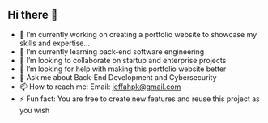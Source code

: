 ## Hi there 👋

<!--
**devSec-Jeff/devsec-jeff** is a ✨ _special_ ✨ repository because its `README.md` (this file) appears on your GitHub profile.
-->

- 🔭 I’m currently working on creating a portfolio website to showcase my skills and expertise...
- 🌱 I’m currently learning back-end software engineering
- 👯 I’m looking to collaborate on startup and enterprise projects
- 🤔 I’m looking for help with making this portfolio website better
- 💬 Ask me about Back-End Development and Cybersecurity
- 📫 How to reach me: Email: jeffahpk@gmail.com
- ⚡ Fun fact: You are free to create new features and reuse this project as you wish

